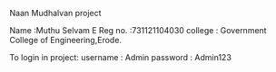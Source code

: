 
Naan Mudhalvan project

Name :Muthu Selvam E
Reg no. :731121104030
college : Government College of Engineering,Erode.

To login in project:
username : Admin
password : Admin123
